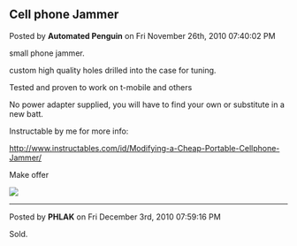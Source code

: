 ## Cell phone Jammer
Posted by **Automated Penguin** on Fri November 26th, 2010 07:40:02 PM

small phone jammer.

custom high quality holes drilled into the case for tuning.

Tested and proven to work on t-mobile and others

No power adapter supplied, you will have to find your own or substitute in a new
batt.

Instructable by me for more info:

<http://www.instructables.com/id/Modifying-a-Cheap-Portable-Cellphone-Jammer/>

Make offer

![](http://www.public.asu.edu/~cbock/JUNK/sale/jammer.JPG)

--------------------------------------------------------------------------------

Posted by **PHLAK** on Fri December 3rd, 2010 07:59:16 PM

Sold.
